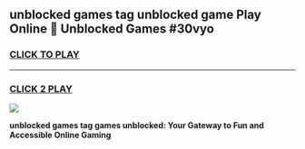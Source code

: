 
## unblocked games tag unblocked game Play Online 👋 Unblocked Games #30vyo
<h3>
<a href="https://premium.freeplayer.one?title=unblocked_games_tag&ref=21F">CLICK TO PLAY</a></h3>
<hr>

<h3>
<a href="https://premium.freeplayer.one?title=unblocked_games_tag&ref=21F">CLICK 2 PLAY</a>
  
</h3>

<a href="https://premium.freeplayer.one?title=unblocked_games_tag&ref=21F/"><img src="https://clearcache.store/games.png"></a>


**unblocked games tag games unblocked: Your Gateway to Fun and Accessible Online Gaming**
